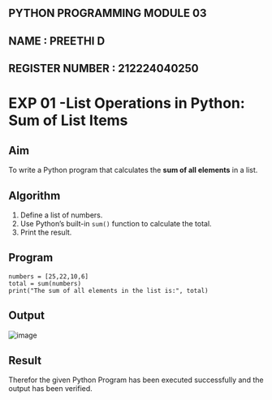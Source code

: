 ## PYTHON PROGRAMMING MODULE 03
## NAME : PREETHI D
## REGISTER NUMBER : 212224040250

# EXP 01 -List Operations in Python: Sum of List Items

##  Aim
To write a Python program that calculates the **sum of all elements** in a list.

##  Algorithm
1. Define a list of numbers.
2. Use Python’s built-in `sum()` function to calculate the total.
3. Print the result.

##  Program
```
numbers = [25,22,10,6]
total = sum(numbers)
print("The sum of all elements in the list is:", total)
```
## Output
![image](https://github.com/user-attachments/assets/fac20bfa-efda-4eff-986e-95e813fa7c00)

## Result
Therefor the given Python Program has been executed successfully and the output has been verified.
